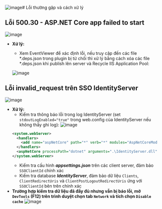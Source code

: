 ![image](https://github.com/tungvp29/Document/assets/37463451/db70c053-ea8b-4ae7-a482-892c3226d40e)# Lỗi thường gặp và cách xử lý
## Lỗi 500.30 - ASP.NET Core app failed to start
  ![image](https://github.com/tungvp29/Document/assets/37463451/4af848f7-b1b0-4dcf-9a91-c89eb00ab3ce)
- **Xử lý:**
  - Xem EventViewer để xác định lỗi, nếu truy cập đến các file *.deps.json trong plugin bị từ chối thì xử lý bằng cách xóa các file *.deps.json khi publish lên server và Recycle IIS Application Pool:
  
  ![image](https://github.com/tungvp29/Document/assets/37463451/15d4526d-8f0a-4f13-af8a-2704d1acb9e7)

## Lỗi invalid_request trên SSO IdentityServer 
  ![image](https://github.com/tungvp29/Document/assets/37463451/35de55bf-ab12-45ec-bcd8-602171e690a8)
- **Xử lý:**
  - Kiểm tra thông báo lỗi trong log IdentityServer (set `stdoutLogEnabled="true"` trong web.config của IdentityServer nếu không thấy ghi log):
  ![image](https://github.com/tungvp29/Document/assets/37463451/992dcadd-7ac0-4fa7-b673-13a9cdbbe77e)
  ```xml
  <system.webServer>
    <handlers>
      <add name="aspNetCore" path="*" verb="*" modules="AspNetCoreModuleV2" resourceType="Unspecified" />
    </handlers>
    <aspNetCore processPath="dotnet" arguments=".\IdentityServer.dll" stdoutLogEnabled="true" stdoutLogFile=".\logs\stdout" hostingModel="inprocess" />
  </system.webServer>
  ```
  - Kiểm tra cấu hình _**appsettings.json**_ trên các client server, đảm bảo `SSOClientId` chính xác
  - Kiểm tra database _**IdentityServer**_, đảm bảo dữ liệu `Clients`, `ClientRedirectUris` và `ClientPostLogoutRedirectUris` ứng với `SSOClientId` bên trên chính xác
- **Trường hợp kiểm tra dữ liệu đã đầy đủ nhưng vẫn bị báo lỗi, mở `DevTools` (F12) trên trình duyệt chọn tab `Network` và tích chọn `Disable cache`**
  ![image](https://github.com/tungvp29/Document/assets/37463451/a8cf0b52-cb88-4636-a204-34750715a71f)
